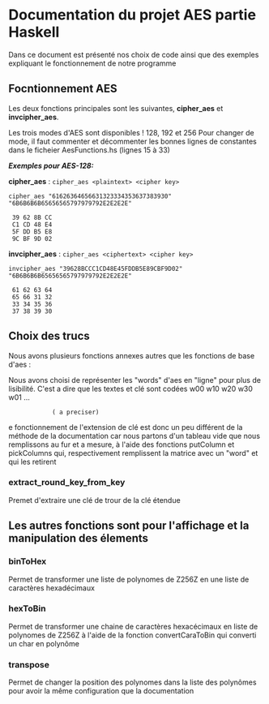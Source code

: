 # Documentation du projet AES partie Haskell

Dans ce document est présenté nos choix de code ainsi que des exemples expliquant le fonctionnement de notre programme

## Focntionnement AES

Les deux fonctions principales sont les suivantes, **cipher_aes** et **invcipher_aes**.

Les trois modes d'AES sont disponibles ! 128, 192 et 256
Pour changer de mode, il faut commenter et décommenter les bonnes lignes de constantes dans le ficheier AesFunctions.hs (lignes 15 à 33)

*__Exemples pour AES-128:__*

**cipher_aes** : ```cipher_aes <plaintext> <cipher key>```
```
cipher_aes "61626364656631323334353637383930" "6B6B6B6B65656565797979792E2E2E2E" 

 39 62 8B CC 
 C1 CD 48 E4 
 5F DD B5 E8 
 9C BF 9D 02
```
**invcipher_aes** : ```cipher_aes <ciphertext> <cipher key>```
```
invcipher_aes "39628BCCC1CD48E45FDDB5E89CBF9D02" "6B6B6B6B65656565797979792E2E2E2E" 
 
 61 62 63 64 
 65 66 31 32 
 33 34 35 36 
 37 38 39 30
```

## Choix des trucs

Nous avons plusieurs fonctions annexes autres que les fonctions de base d'aes :

Nous avons choisi de représenter les "words" d'aes en "ligne" pour plus de lisibilité. C'est a dire que les textes et clé sont codées w00 w10 w20 w30 w01 ...

                ( a preciser)

e fonctionnement de l'extension de clé est donc un peu différent de la méthode de la documentation car nous partons d'un tableau vide que nous remplissons au fur et a mesure, à l'aide des fonctions putColumn et pickColumns qui, respectivement remplissent la matrice avec un "word" et qui les retirent


### extract_round_key_from_key
Premet d'extraire une clé de trour de la clé étendue

## Les autres fonctions sont pour l'affichage et la manipulation des élements

### binToHex
Permet de transformer une liste de polynomes de Z256Z en une liste de caractères hexadécimaux

### hexToBin
Permet de transformer une chaine de caractères hexacécimaux en liste de polynomes de Z256Z à l'aide de la fonction convertCaraToBin qui converti un char en polynôme

### transpose
Permet de changer la position des polynomes dans la liste des polynômes pour avoir la même configuration que la documentation


